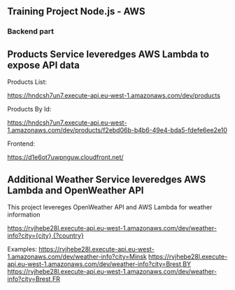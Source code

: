 ## Training Project Node.js - AWS
### Backend part

## Products Service leveredges AWS Lambda to expose API data

Products List:

https://hndcsh7un7.execute-api.eu-west-1.amazonaws.com/dev/products


Products By Id:

https://hndcsh7un7.execute-api.eu-west-1.amazonaws.com/dev/products/f2ebd06b-b4b6-49e4-bda5-fdefe6ee2e10


Frontend:

https://d1e6ot7uwpnguw.cloudfront.net/


## Additional Weather Service leveredges AWS Lambda and OpenWeather API

This project levereges OpenWeather API and AWS Lambda for weather information

https://rvjhebe28l.execute-api.eu-west-1.amazonaws.com/dev/weather-info?city={city},{?country}

Examples:
https://rvjhebe28l.execute-api.eu-west-1.amazonaws.com/dev/weather-info?city=Minsk
https://rvjhebe28l.execute-api.eu-west-1.amazonaws.com/dev/weather-info?city=Brest,BY
https://rvjhebe28l.execute-api.eu-west-1.amazonaws.com/dev/weather-info?city=Brest,FR